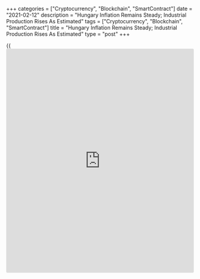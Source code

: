 +++
categories = ["Cryptocurrency", "Blockchain", "SmartContract"]
date = "2021-02-12"
description = "Hungary Inflation Remains Steady; Industrial Production Rises As Estimated"
tags = ["Cryptocurrency", "Blockchain", "SmartContract"]
title = "Hungary Inflation Remains Steady; Industrial Production Rises As Estimated"
type = "post"
+++

{{<iframe id="large-banner" src="https://www.bounty.group/#slide=28.0" width="100%" height="600" scrolling="no" style="border: 0px solid rgb(216, 221, 230); border-radius: 3px;">}}

Hungary's consumer price inflation remained stable in January, data from
the Hungarian Central Statistical Office showed on Friday.

Separate data from the statistical office showed that industrial
production increased in December, as initially estimated.

The consumer price index rose 2.7 percent year-on-year in January, same
as seen in December. Economists had expected a rise of 2.8 percent. This
was in line with economists' expectation.

Price for food gained 3.9 percent annually in January and those of
alcoholic beverages and tobacco surged by 9.9 percent. Prices for
consumer durables grew by 3.1 percent.

On a month-on-month basis, consumer prices increased 0.9 percent in
January, following a 0.3 percent rise in the previous month.

Core consumer prices rose 4.2 percent annually in January and increased
0.7 percent from the previous month.

The EU measure of harmonized index of consumer prices, or HICP, rose 2.9
percent yearly in January and grew 0.9 percent from the prior month.

Separate data from the statistical office showed that the industrial
production gained a working-day adjusted 1.1 percent annually in
December, slower than 1.5 percent growth in November. This was in line
with initial estimated.

Industrial production volume grew 5.8 percent yearly in December, as
initially estimated.

On a monthly basis, industrial production fell a seasonally adjusted 2.4
percent in December, following a 1.0 percent decline in the previous
month, as estimated.

For comments and feedback [contact](https://www.playgroundfx.com/contact/): editorial@rtt[news](https://www.letsplayfx.com/blog/forex-news-website/).com

[Economic News][1]

 **What parts of the world are seeing the best (and worst) economic
performances lately? Click[here][2] to check out our [Econ Scorecard][2]
and find out! See up-to-the-moment [ranking](https://www.playgroundfx.com/blog/crypto-exchange-ranking/)s for the best and worst
performers in [GDP][3], [unemployment rate][4], [inflation][5] and much
more.**

   1. www.rtt[news](https://www.letsplayfx.com/blog/forex-news-website/).com/Content/EconomicNews.aspx
   2. www.rtt[news](https://www.letsplayfx.com/blog/forex-news-website/).com/economic-scorecard/world-rank/industrial-production/highest-performance.aspx
   3. www.rtt[news](https://www.letsplayfx.com/blog/forex-news-website/).com/economic-scorecard/world-rank/GDP/highest-performance.aspx
   4. www.rtt[news](https://www.letsplayfx.com/blog/forex-news-website/).com/economic-scorecard/world-rank/unemployment-rate/lowest-performance.aspx
   5. www.rtt[news](https://www.letsplayfx.com/blog/forex-news-website/).com/economic-scorecard/world-rank/CPI/highest-performance.aspx